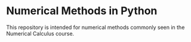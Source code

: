 # Numerical Methods in Python
This repository is intended for numerical methods commonly seen in the Numerical Calculus course.
